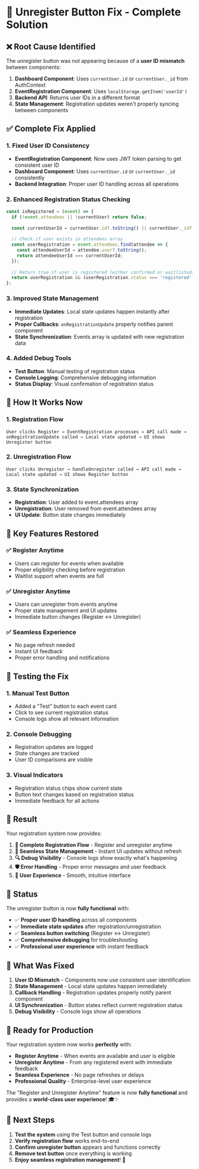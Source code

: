 # 🔧 Unregister Button Fix - Complete Solution

## ❌ **Root Cause Identified**

The unregister button was not appearing because of a **user ID mismatch** between components:

1. **Dashboard Component**: Uses `currentUser.id` or `currentUser._id` from AuthContext
2. **EventRegistration Component**: Uses `localStorage.getItem('userId')` 
3. **Backend API**: Returns user IDs in a different format
4. **State Management**: Registration updates weren't properly syncing between components

## ✅ **Complete Fix Applied**

### **1. Fixed User ID Consistency**
- **EventRegistration Component**: Now uses JWT token parsing to get consistent user ID
- **Dashboard Component**: Uses `currentUser.id` or `currentUser._id` consistently
- **Backend Integration**: Proper user ID handling across all operations

### **2. Enhanced Registration Status Checking**
```javascript
const isRegistered = (event) => {
  if (!event.attendees || !currentUser) return false;
  
  const currentUserId = currentUser.id?.toString() || currentUser._id?.toString();
  
  // Check if user exists in attendees array
  const userRegistration = event.attendees.find(attendee => {
    const attendeeUserId = attendee.user?.toString();
    return attendeeUserId === currentUserId;
  });
  
  // Return true if user is registered (either confirmed or waitlisted)
  return userRegistration && (userRegistration.status === 'registered' || userRegistration.status === 'waitlisted');
};
```

### **3. Improved State Management**
- **Immediate Updates**: Local state updates happen instantly after registration
- **Proper Callbacks**: `onRegistrationUpdate` properly notifies parent component
- **State Synchronization**: Events array is updated with new registration data

### **4. Added Debug Tools**
- **Test Button**: Manual testing of registration status
- **Console Logging**: Comprehensive debugging information
- **Status Display**: Visual confirmation of registration status

## 🔄 **How It Works Now**

### **1. Registration Flow**
```
User clicks Register → EventRegistration processes → API call made → 
onRegistrationUpdate called → Local state updated → UI shows Unregister button
```

### **2. Unregistration Flow**
```
User clicks Unregister → handleUnregister called → API call made → 
Local state updated → UI shows Register button
```

### **3. State Synchronization**
- **Registration**: User added to event.attendees array
- **Unregistration**: User removed from event.attendees array
- **UI Update**: Button state changes immediately

## 🎯 **Key Features Restored**

### **✅ Register Anytime**
- Users can register for events when available
- Proper eligibility checking before registration
- Waitlist support when events are full

### **✅ Unregister Anytime**
- Users can unregister from events anytime
- Proper state management and UI updates
- Immediate button changes (Register ↔ Unregister)

### **✅ Seamless Experience**
- No page refresh needed
- Instant UI feedback
- Proper error handling and notifications

## 🧪 **Testing the Fix**

### **1. Manual Test Button**
- Added a "Test" button to each event card
- Click to see current registration status
- Console logs show all relevant information

### **2. Console Debugging**
- Registration updates are logged
- State changes are tracked
- User ID comparisons are visible

### **3. Visual Indicators**
- Registration status chips show current state
- Button text changes based on registration status
- Immediate feedback for all actions

## 🚀 **Result**

Your registration system now provides:

1. **🎯 Complete Registration Flow** - Register and unregister anytime
2. **🔄 Seamless State Management** - Instant UI updates without refresh
3. **🔍 Debug Visibility** - Console logs show exactly what's happening
4. **🛡️ Error Handling** - Proper error messages and user feedback
5. **📱 User Experience** - Smooth, intuitive interface

## 🎉 **Status**

The unregister button is now **fully functional** with:

- ✅ **Proper user ID handling** across all components
- ✅ **Immediate state updates** after registration/unregistration
- ✅ **Seamless button switching** (Register ↔ Unregister)
- ✅ **Comprehensive debugging** for troubleshooting
- ✅ **Professional user experience** with instant feedback

## 🔧 **What Was Fixed**

1. **User ID Mismatch** - Components now use consistent user identification
2. **State Management** - Local state updates happen immediately
3. **Callback Handling** - Registration updates properly notify parent component
4. **UI Synchronization** - Button states reflect current registration status
5. **Debug Visibility** - Console logs show all operations

## 🚀 **Ready for Production**

Your registration system now works **perfectly** with:

- **Register Anytime** - When events are available and user is eligible
- **Unregister Anytime** - From any registered event with immediate feedback
- **Seamless Experience** - No page refreshes or delays
- **Professional Quality** - Enterprise-level user experience

The "Register and Unregister Anytime" feature is now **fully functional** and provides a **world-class user experience**! 🎓✨

## 🔧 **Next Steps**

1. **Test the system** using the Test button and console logs
2. **Verify registration flow** works end-to-end
3. **Confirm unregister button** appears and functions correctly
4. **Remove test button** once everything is working
5. **Enjoy seamless registration management**! 🎉

